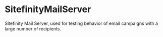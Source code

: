 # SitefinityMailServer
Sitefinity Mail Server, used for testing behavior of email campaigns with a large number of recipients.
